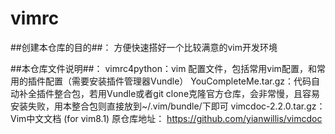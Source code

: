 # vimrc

##创建本仓库的目的##： 方便快速搭好一个比较满意的vim开发环境

##本仓库文件说明##：
vimrc4python：vim 配置文件，包括常用vim配置，和常用的插件配置（需要安装插件管理器Vundle）
YouCompleteMe.tar.gz：代码自动补全插件整合包，若用Vundle或者git clone克隆官方仓库，会非常慢，且容易安装失败，用本整合包则直接放到~/.vim/bundle/下即可
vimcdoc-2.2.0.tar.gz：Vim中文文档 (for vim8.1) 原仓库地址： https://github.com/yianwillis/vimcdoc
